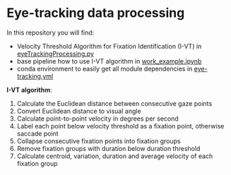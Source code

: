 # Eye-tracking data processing

In this repository you will find: 
- Velocity Threshold Algorithm for Fixation Identification (I-VT) in [eyeTrackingProcessing.py](https://github.com/KirStepanovskikh/eye-tracking/blob/master/eyeTrackingProcessing.py)
- base pipeline how to use I-VT algorithm in [work_example.ipynb](https://github.com/KirStepanovskikh/eye-tracking/blob/master/work_example.ipynb)
- conda environment to easily get all module dependencies in [eye-tracking.yml](https://github.com/KirStepanovskikh/eye-tracking/blob/master/eye-tracking.yml)

**I-VT algorithm**:
1. Calculate the Euclidean distance between consecutive gaze points
2. Convert Euclidean distance to visual angle
3. Calculate point-to-point velocity in degrees per second
4. Label each point below velocity threshold as a fixation point, otherwise saccade point
5. Collapse consecutive fixation points into fixation groups
6. Remove fixation groups with duration below duration threshold
7. Calculate centroid, variation, duration and average velocity of each fixation group 
